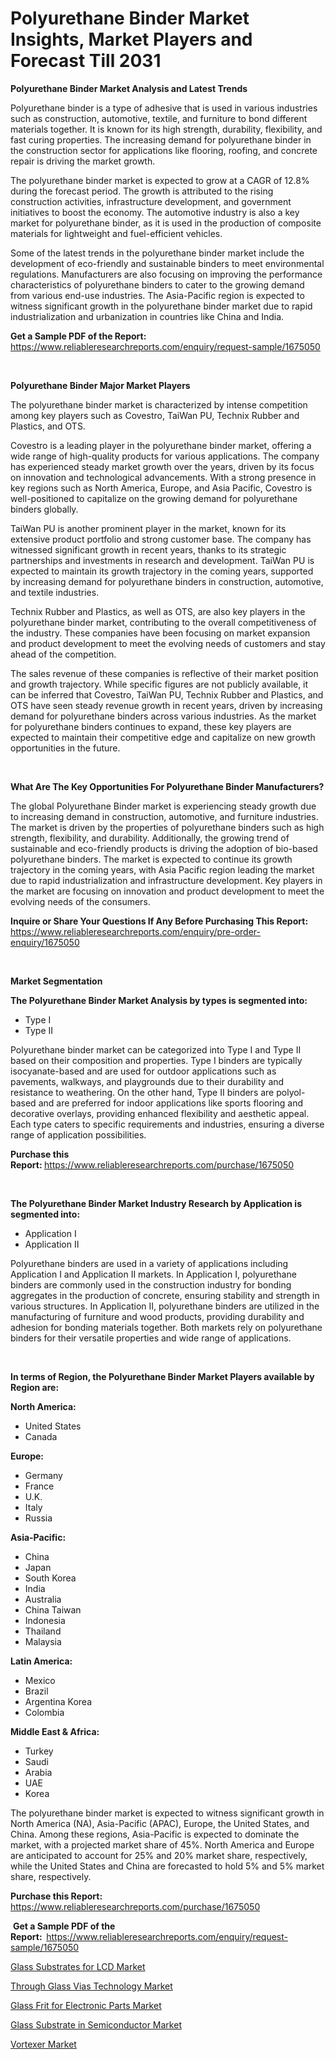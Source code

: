 <p><h1>Polyurethane Binder Market Insights, Market Players and Forecast Till 2031</h1></p><p><strong>Polyurethane Binder Market Analysis and Latest Trends</strong></p>
<p><p>Polyurethane binder is a type of adhesive that is used in various industries such as construction, automotive, textile, and furniture to bond different materials together. It is known for its high strength, durability, flexibility, and fast curing properties. The increasing demand for polyurethane binder in the construction sector for applications like flooring, roofing, and concrete repair is driving the market growth.</p><p>The polyurethane binder market is expected to grow at a CAGR of 12.8% during the forecast period. The growth is attributed to the rising construction activities, infrastructure development, and government initiatives to boost the economy. The automotive industry is also a key market for polyurethane binder, as it is used in the production of composite materials for lightweight and fuel-efficient vehicles.</p><p>Some of the latest trends in the polyurethane binder market include the development of eco-friendly and sustainable binders to meet environmental regulations. Manufacturers are also focusing on improving the performance characteristics of polyurethane binders to cater to the growing demand from various end-use industries. The Asia-Pacific region is expected to witness significant growth in the polyurethane binder market due to rapid industrialization and urbanization in countries like China and India.</p></p>
<p><strong>Get a Sample PDF of the Report:&nbsp;</strong> <a href="https://www.reliableresearchreports.com/enquiry/request-sample/1675050">https://www.reliableresearchreports.com/enquiry/request-sample/1675050</a></p>
<p>&nbsp;</p>
<p><strong>Polyurethane Binder Major Market Players</strong></p>
<p><p>The polyurethane binder market is characterized by intense competition among key players such as Covestro, TaiWan PU, Technix Rubber and Plastics, and OTS. </p><p>Covestro is a leading player in the polyurethane binder market, offering a wide range of high-quality products for various applications. The company has experienced steady market growth over the years, driven by its focus on innovation and technological advancements. With a strong presence in key regions such as North America, Europe, and Asia Pacific, Covestro is well-positioned to capitalize on the growing demand for polyurethane binders globally.</p><p>TaiWan PU is another prominent player in the market, known for its extensive product portfolio and strong customer base. The company has witnessed significant growth in recent years, thanks to its strategic partnerships and investments in research and development. TaiWan PU is expected to maintain its growth trajectory in the coming years, supported by increasing demand for polyurethane binders in construction, automotive, and textile industries.</p><p>Technix Rubber and Plastics, as well as OTS, are also key players in the polyurethane binder market, contributing to the overall competitiveness of the industry. These companies have been focusing on market expansion and product development to meet the evolving needs of customers and stay ahead of the competition.</p><p>The sales revenue of these companies is reflective of their market position and growth trajectory. While specific figures are not publicly available, it can be inferred that Covestro, TaiWan PU, Technix Rubber and Plastics, and OTS have seen steady revenue growth in recent years, driven by increasing demand for polyurethane binders across various industries. As the market for polyurethane binders continues to expand, these key players are expected to maintain their competitive edge and capitalize on new growth opportunities in the future.</p></p>
<p>&nbsp;</p>
<p><strong>What Are The Key Opportunities For Polyurethane Binder Manufacturers?</strong></p>
<p><p>The global Polyurethane Binder market is experiencing steady growth due to increasing demand in construction, automotive, and furniture industries. The market is driven by the properties of polyurethane binders such as high strength, flexibility, and durability. Additionally, the growing trend of sustainable and eco-friendly products is driving the adoption of bio-based polyurethane binders. The market is expected to continue its growth trajectory in the coming years, with Asia Pacific region leading the market due to rapid industrialization and infrastructure development. Key players in the market are focusing on innovation and product development to meet the evolving needs of the consumers.</p></p>
<p><strong>Inquire or Share Your Questions If Any Before Purchasing This Report:</strong> <a href="https://www.reliableresearchreports.com/enquiry/pre-order-enquiry/1675050">https://www.reliableresearchreports.com/enquiry/pre-order-enquiry/1675050</a></p>
<p>&nbsp;</p>
<p><strong>Market Segmentation</strong></p>
<p><strong>The Polyurethane Binder Market Analysis by types is segmented into:</strong></p>
<p><ul><li>Type I</li><li>Type II</li></ul></p>
<p><p>Polyurethane binder market can be categorized into Type I and Type II based on their composition and properties. Type I binders are typically isocyanate-based and are used for outdoor applications such as pavements, walkways, and playgrounds due to their durability and resistance to weathering. On the other hand, Type II binders are polyol-based and are preferred for indoor applications like sports flooring and decorative overlays, providing enhanced flexibility and aesthetic appeal. Each type caters to specific requirements and industries, ensuring a diverse range of application possibilities.</p></p>
<p><strong>Purchase this Report:&nbsp;</strong><a href="https://www.reliableresearchreports.com/purchase/1675050">https://www.reliableresearchreports.com/purchase/1675050</a></p>
<p>&nbsp;</p>
<p><strong>The Polyurethane Binder Market Industry Research by Application is segmented into:</strong></p>
<p><ul><li>Application I</li><li>Application II</li></ul></p>
<p><p>Polyurethane binders are used in a variety of applications including Application I and Application II markets. In Application I, polyurethane binders are commonly used in the construction industry for bonding aggregates in the production of concrete, ensuring stability and strength in various structures. In Application II, polyurethane binders are utilized in the manufacturing of furniture and wood products, providing durability and adhesion for bonding materials together. Both markets rely on polyurethane binders for their versatile properties and wide range of applications.</p></p>
<p>&nbsp;</p>
<p><strong>In terms of Region, the Polyurethane Binder Market Players available by Region are:</strong></p>
<p>
    <p> <strong> North America: </strong>
        <ul>
            <li>United States</li>
            <li>Canada</li>
        </ul>
        </p> 
    <p> <strong> Europe: </strong>
        <ul>
            <li>Germany</li>
            <li>France</li>
            <li>U.K.</li>
            <li>Italy</li>
            <li>Russia</li>
        </ul>
        </p> 
    <p> <strong> Asia-Pacific: </strong>
        <ul>
            <li>China</li>
            <li>Japan</li>
            <li>South Korea</li>
            <li>India</li>
            <li>Australia</li>
            <li>China Taiwan</li>
            <li>Indonesia</li>
            <li>Thailand</li>
            <li>Malaysia</li>
        </ul>
        </p> 
    <p> <strong> Latin America: </strong>
        <ul>
            <li>Mexico</li>
            <li>Brazil</li>
            <li>Argentina Korea</li>
            <li>Colombia</li>
        </ul>
        </p> 
    <p> <strong> Middle East & Africa: </strong>
        <ul>
            <li>Turkey</li>
            <li>Saudi</li>
            <li>Arabia</li>
            <li>UAE</li>
            <li>Korea</li>
        </ul>
    </p>
    </p>
<p><p>The polyurethane binder market is expected to witness significant growth in North America (NA), Asia-Pacific (APAC), Europe, the United States, and China. Among these regions, Asia-Pacific is expected to dominate the market, with a projected market share of 45%. North America and Europe are anticipated to account for 25% and 20% market share, respectively, while the United States and China are forecasted to hold 5% and 5% market share, respectively.</p></p>
<p><strong>Purchase this Report: </strong><a href="https://www.reliableresearchreports.com/purchase/1675050">https://www.reliableresearchreports.com/purchase/1675050</a></p>
<p>&nbsp;<strong>Get a Sample PDF of the Report:&nbsp;&nbsp;</strong><a href="https://www.reliableresearchreports.com/enquiry/request-sample/1675050">https://www.reliableresearchreports.com/enquiry/request-sample/1675050</a></p>
<p><strong></strong></p>
<p><p><a href="https://github.com/bmorecock/Market-Research-Report-List-2/blob/main/glass-substrates-for-lcd-market.md">Glass Substrates for LCD Market</a></p><p><a href="https://github.com/jsmusil/Market-Research-Report-List-2/blob/main/through-glass-vias-technology-market.md">Through Glass Vias Technology Market</a></p><p><a href="https://github.com/Alonsoolds3wq1d81czn8rbol/Market-Research-Report-List-1/blob/main/glass-frit-for-electronic-parts-market.md">Glass Frit for Electronic Parts Market</a></p><p><a href="https://github.com/Krish2023na/Market-Research-Report-List-3/blob/main/glass-substrate-in-semiconductor-market.md">Glass Substrate in Semiconductor Market</a></p><p><a href="https://github.com/RickHolmes3/Market-Research-Report-List-3/blob/main/vortexer-market.md">Vortexer Market</a></p></p>